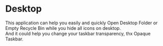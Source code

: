 Desktop
=======

This application can help you easily and quickly Open Desktop Folder or Empty Recycle Bin while you hide all icons on desktop.  
And it could help you change your taskbar transparency, thx Opaque Taskbar.
